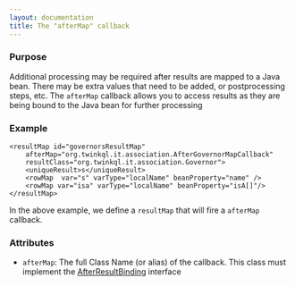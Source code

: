 ```yaml
---
layout: documentation
title: The "afterMap" callback
---
```


### Purpose
Additional processing may be required after results are mapped to a Java bean. There may be extra values that need to be
added, or postprocessing steps, etc. The `afterMap` callback allows you to access results as they are being bound to the Java
bean for further processing

### Example
	<resultMap id="governorsResultMap" 
		afterMap="org.twinkql.it.association.AfterGovernorMapCallback"
		resultClass="org.twinkql.it.association.Governor">
		<uniqueResult>s</uniqueResult>
		<rowMap  var="s" varType="localName" beanProperty="name" />
		<rowMap var="isa" varType="localName" beanProperty="isA[]"/>
	</resultMap>

In the above example, we define a ```resultMap``` that will fire a ```afterMap``` callback.

### Attributes

 * ```afterMap```: The full Class Name (or alias) of the callback. This class must implement the [AfterResultBinding](../maven-site/apidocs/org/twinkql/result/callback/AfterResultBinding.html) interface
